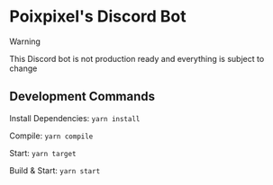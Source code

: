# Poixpixel's Discord Bot

> [!WARNING]
> This Discord bot is not production ready and everything is subject to change

## Development Commands

Install Dependencies: ``yarn install``

Compile: ``yarn compile``

Start: ``yarn target``

Build & Start: ``yarn start``
